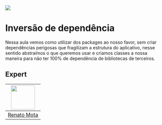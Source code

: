 <img src="https://storage.googleapis.com/golden-wind/experts-club/capa-github.svg" />

# Inversão de dependência

Nessa aula vemos como utilizar dos packages ao nosso favor, sem criar dependências perigosas que fragilizam a estrutura do aplicativo, nesse sentido abstraímos o que queremos usar e criamos classes a nossa maneira para não ter 100% de dependência de bibliotecas de terceiros.

## Expert

| [<img src="https://avatars.githubusercontent.com/u/23418948?s=460&u=da2788c88f381c94c419ac3f615324bfdbea807e&v=4" width="75px;"/>](https://github.com/RenatoLucasMota) |
| :-: |
|[Renato Mota](https://github.com/RenatoLucasMota)|
